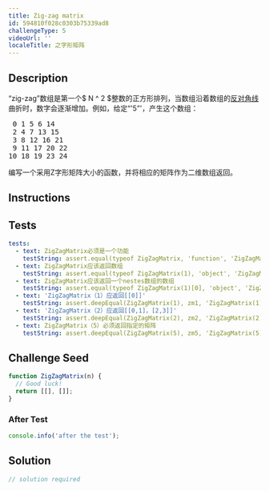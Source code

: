 ```yaml
---
title: Zig-zag matrix
id: 594810f028c0303b75339ad8
challengeType: 5
videoUrl: ''
localeTitle: 之字形矩阵
---
```


## Description
<section id="description"> “zig-zag”数组是第一个$ N ^ 2 $整数的正方形排列，当数组沿着数组的<a href="https://en.wiktionary.org/wiki/antidiagonal">反对角线</a>曲折时，数字会逐渐增加。例如，给定“&#39;5”&#39;，产生这个数组： <pre> 0 1 5 6 14
 2 4 7 13 15
 3 8 12 16 21
 9 11 17 20 22
10 18 19 23 24
</pre>编写一个采用Z字形矩阵大小的函数，并将相应的矩阵作为二维数组返回。 </section>

## Instructions
<section id="instructions">
</section>

## Tests
<section id='tests'>

```yml
tests:
  - text: ZigZagMatrix必须是一个功能
    testString: assert.equal(typeof ZigZagMatrix, 'function', 'ZigZagMatrix must be a function');
  - text: ZigZagMatrix应该返回数组
    testString: assert.equal(typeof ZigZagMatrix(1), 'object', 'ZigZagMatrix should return array');
  - text: ZigZagMatrix应该返回一个nestes数组的数组
    testString: assert.equal(typeof ZigZagMatrix(1)[0], 'object', 'ZigZagMatrix should return an array of nestes arrays');
  - text: 'ZigZagMatrix（1）应返回[[0]]'
    testString: assert.deepEqual(ZigZagMatrix(1), zm1, 'ZigZagMatrix(1) should return [[0]]');
  - text: 'ZigZagMatrix（2）应返回[[0,1]，[2,3]]'
    testString: assert.deepEqual(ZigZagMatrix(2), zm2, 'ZigZagMatrix(2) should return [[0, 1], [2, 3]]');
  - text: ZigZagMatrix（5）必须返回指定的矩阵
    testString: assert.deepEqual(ZigZagMatrix(5), zm5, 'ZigZagMatrix(5) must return specified matrix');

```

</section>

## Challenge Seed
<section id='challengeSeed'>

<div id='js-seed'>

```js
function ZigZagMatrix(n) {
  // Good luck!
  return [[], []];
}

```

</div>


### After Test
<div id='js-teardown'>

```js
console.info('after the test');
```

</div>

</section>

## Solution
<section id='solution'>

```js
// solution required
```
</section>
